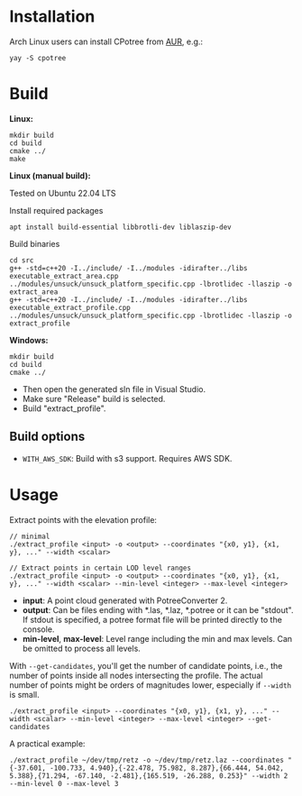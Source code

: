 # Installation
Arch Linux users can install CPotree from [AUR](https://aur.archlinux.org/packages/cpotree), e.g.:
```
yay -S cpotree
```

# Build

__Linux:__
```
mkdir build
cd build
cmake ../
make
```

__Linux (manual build):__

Tested on Ubuntu 22.04 LTS

Install required packages
```
apt install build-essential libbrotli-dev liblaszip-dev
```
Build binaries
```
cd src
g++ -std=c++20 -I../include/ -I../modules -idirafter../libs executable_extract_area.cpp ../modules/unsuck/unsuck_platform_specific.cpp -lbrotlidec -llaszip -o extract_area
g++ -std=c++20 -I../include/ -I../modules -idirafter../libs executable_extract_profile.cpp ../modules/unsuck/unsuck_platform_specific.cpp -lbrotlidec -llaszip -o extract_profile
```

__Windows:__
```
mkdir build
cd build
cmake ../
```
* Then open the generated sln file in Visual Studio. 
* Make sure "Release" build is selected.
* Build "extract_profile".

## Build options

* `WITH_AWS_SDK`: Build with s3 support. Requires AWS SDK.


# Usage

Extract points with the elevation profile:

    // minimal
    ./extract_profile <input> -o <output> --coordinates "{x0, y1}, {x1, y}, ..." --width <scalar> 

    // Extract points in certain LOD level ranges
    ./extract_profile <input> -o <output> --coordinates "{x0, y1}, {x1, y}, ..." --width <scalar> --min-level <integer> --max-level <integer>

* __input__: A point cloud generated with PotreeConverter 2.
* __output__: Can be files ending with *.las, *.laz, *.potree or it can be "stdout". If stdout is specified, a potree format file will be printed directly to the console. 
* __min-level__, __max-level__: Level range including the min and max levels. Can be omitted to process all levels. 


With ```--get-candidates```, you'll get the number of candidate points, i.e., the number of points inside all nodes intersecting the profile. The actual number of points might be orders of magnitudes lower, especially if ```--width``` is small.

    ./extract_profile <input> --coordinates "{x0, y1}, {x1, y}, ..." --width <scalar> --min-level <integer> --max-level <integer> --get-candidates

A practical example:

    ./extract_profile ~/dev/tmp/retz -o ~/dev/tmp/retz.laz --coordinates "{-37.601, -100.733, 4.940},{-22.478, 75.982, 8.287},{66.444, 54.042, 5.388},{71.294, -67.140, -2.481},{165.519, -26.288, 0.253}" --width 2 --min-level 0 --max-level 3
